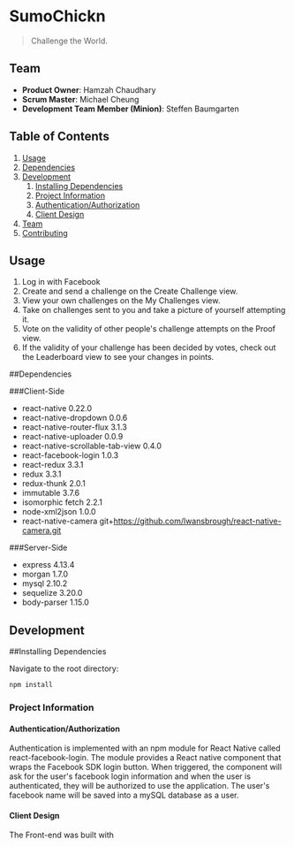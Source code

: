 # SumoChickn

> Challenge the World.

## Team

  - __Product Owner__: Hamzah Chaudhary
  - __Scrum Master__: Michael Cheung
  - __Development Team Member (Minion)__: Steffen Baumgarten

## Table of Contents

1. [Usage](#Usage)
1. [Dependencies](#dependencies)
1. [Development](#development)
    1. [Installing Dependencies](#installing-dependencies)
    1. [Project Information](#project-details)
      1. [Authentication/Authorization](#authentication/authorization)
      1. [Client Design](#client-design)
1. [Team](#team)
1. [Contributing](#contributing)

## Usage

1. Log in with Facebook
2. Create and send a challenge on the Create Challenge view.
3. View your own challenges on the My Challenges view.
4. Take on challenges sent to you and take a picture of yourself attempting it.
5. Vote on the validity of other people's challenge attempts on the Proof view.
6. If the validity of your challenge has been decided by votes, check out the Leaderboard view to see your changes in points.

##Dependencies

###Client-Side
- react-native 0.22.0
- react-native-dropdown 0.0.6
- react-native-router-flux 3.1.3
- react-native-uploader 0.0.9
- react-native-scrollable-tab-view 0.4.0
- react-facebook-login 1.0.3
- react-redux 3.3.1
- redux 3.3.1
- redux-thunk 2.0.1
- immutable 3.7.6
- isomorphic fetch 2.2.1
- node-xml2json 1.0.0
- react-native-camera git+https://github.com/lwansbrough/react-native-camera.git

###Server-Side
- express 4.13.4
- morgan 1.7.0
- mysql 2.10.2
- sequelize 3.20.0
- body-parser 1.15.0

## Development

##Installing Dependencies

Navigate to the root directory:

```sh
npm install
```

### Project Information

#### Authentication/Authorization

Authentication is implemented with an npm module for React Native called react-facebook-login. The module
provides a React native component that wraps the Facebook SDK login button. When triggered, the component
will ask for the user's facebook login information and when the user is authenticated, they will be
authorized to use the application. The user's facebook name will be saved into a mySQL database as a user.

#### Client Design

The Front-end was built with 
















